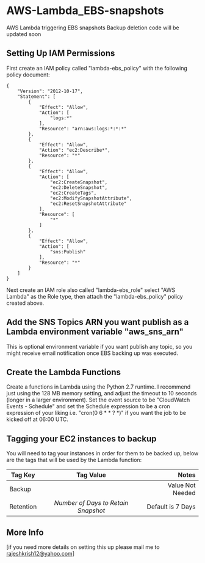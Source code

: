 # AWS-Lambda_EBS-snapshots
AWS Lambda triggering EBS snapshots
Backup deletion code will be updated soon



## Setting Up IAM Permissions

First create an IAM policy called "lambda-ebs_policy" with the following policy document:

```
{
    "Version": "2012-10-17",
    "Statement": [
        {
            "Effect": "Allow",
            "Action": [
                "logs:*"
            ],
            "Resource": "arn:aws:logs:*:*:*"
        },
        {
            "Effect": "Allow",
            "Action": "ec2:Describe*",
            "Resource": "*"
        },
        {
            "Effect": "Allow",
            "Action": [
                "ec2:CreateSnapshot",
                "ec2:DeleteSnapshot",
                "ec2:CreateTags",
                "ec2:ModifySnapshotAttribute",
                "ec2:ResetSnapshotAttribute"
            ],
            "Resource": [
                "*"
            ]
        },
        {
            "Effect": "Allow",
            "Action": [
                "sns:Publish"
            ],
            "Resource": "*"
        }
    ]
}
```

Next create an IAM role also called "lambda-ebs_role" select "AWS Lambda" as the Role type, then attach the "lambda-ebs_policy" policy created above.


## Add the SNS Topics ARN you want publish as a Lambda environment variable "aws_sns_arn"

This is optional environment variable if you want publish any topic, so you might receive email notification
once EBS backing up was executed.

## Create the Lambda Functions

Create a functions in Lambda using the Python 2.7 runtime. I recommend just using the 128 MB memory setting, and adjust the timeout to 10 seconds (longer in a larger environment). Set the event source to be "CloudWatch Events - Schedule" and set the Schedule expression to be a cron expression of your liking i.e. "cron(0 6 * * ? *)" if you want the job to be kicked off at 06:00 UTC.

## Tagging your EC2 instances to backup

You will need to tag your instances in order for them to be backed up, below are the tags that will be used by the Lambda function:

| Tag Key           | Tag Value                           | Notes |
| -------------     |:-------------:                      | -----:|
| Backup            |                                     | Value Not Needed |
| Retention         | *Number of Days to Retain Snapshot* | Default is 7 Days| 

## More Info


[if you need more details on setting this up please mail me to rajeshkrish12@yahoo.com] 
